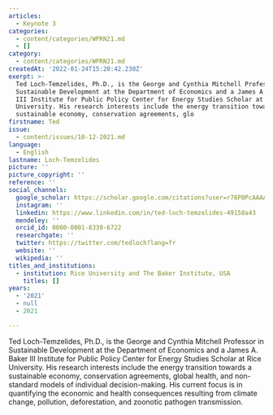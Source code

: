 ```yaml
---
articles:
  - Keynote 3
categories:
  - content/categories/WPRN21.md
  - []
category:
  - content/categories/WPRN21.md
createdAt: '2022-01-24T15:20:42.230Z'
exerpt: >-
  Ted Loch-Temzelides, Ph.D., is the George and Cynthia Mitchell Professor in
  Sustainable Development at the Department of Economics and a James A. Baker
  III Institute for Public Policy Center for Energy Studies Scholar at Rice
  University. His research interests include the energy transition towards a
  sustainable economy, conservation agreements, glo
firstname: Ted
issue:
  - content/issues/10-12-2021.md
language:
  - English
lastname: Loch-Temzelides
picture: ''
picture_copyright: ''
reference: ''
social_channels:
  google_scholar: https://scholar.google.com/citations?user=r76P0PcAAAAJ&hl=en
  instagram: ''
  linkedin: https://www.linkedin.com/in/ted-loch-temzelides-49158a43
  mendeley: ''
  orcid_id: 0000-0001-8339-6722
  researchgate: ''
  twitter: https://twitter.com/tedloch?lang=fr
  website: ''
  wikipedia: ''
titles_and_institutions:
  - institution: Rice University and The Baker Institute, USA
    titles: []
years:
  - '2021'
  - null
  - 2021

---
```

Ted Loch-Temzelides, Ph.D., is the George and Cynthia Mitchell Professor in Sustainable Development at the Department of Economics and a James A. Baker III Institute for Public Policy Center for Energy Studies Scholar at Rice University. His research interests include the energy transition towards a sustainable economy, conservation agreements, global health, and non-standard models of individual decision-making. His current focus is in quantifying the economic and health consequences resulting from climate change, pollution, deforestation, and zoonotic pathogen transmission.